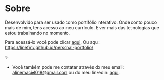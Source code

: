 # Sobre
Desenvolvido para ser usado como portifólio interativo. Onde conto pouco mais de mim, tens acesso ao meu currículo. E ver mais das tecnologias que estou trabalhando no momento. 

Para acessá-lo você pode clicar [aqui](https://linefmv.github.io/personal-portfolio/). 
                Ou aqui: https://linefmv.github.io/personal-portfolio/
                
✨

- Você também pode me contatar através do meu email: alinemaciel018@gmail.com ou do meu linkedin: [aqui](https://www.linkedin.com/in/viana-aline/). 